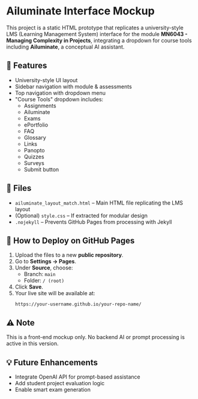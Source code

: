 
# Ailuminate Interface Mockup

This project is a static HTML prototype that replicates a university-style LMS (Learning Management System) interface for the module **MN6043 - Managing Complexity in Projects**, integrating a dropdown for course tools including **Ailuminate**, a conceptual AI assistant.

## 🔧 Features

- University-style UI layout
- Sidebar navigation with module & assessments
- Top navigation with dropdown menu
- "Course Tools" dropdown includes:
  - Assignments
  - Ailuminate
  - Exams
  - ePortfolio
  - FAQ
  - Glossary
  - Links
  - Panopto
  - Quizzes
  - Surveys
  - Submit button

## 📁 Files

- `ailuminate_layout_match.html` – Main HTML file replicating the LMS layout
- (Optional) `style.css` – If extracted for modular design
- `.nojekyll` – Prevents GitHub Pages from processing with Jekyll

## 🚀 How to Deploy on GitHub Pages

1. Upload the files to a new **public repository**.
2. Go to **Settings → Pages**.
3. Under **Source**, choose:
   - Branch: `main`
   - Folder: `/ (root)`
4. Click **Save**.
5. Your live site will be available at:
   ```
   https://your-username.github.io/your-repo-name/
   ```

## ⚠️ Note

This is a front-end mockup only. No backend AI or prompt processing is active in this version.

## 💡 Future Enhancements

- Integrate OpenAI API for prompt-based assistance
- Add student project evaluation logic
- Enable smart exam generation

